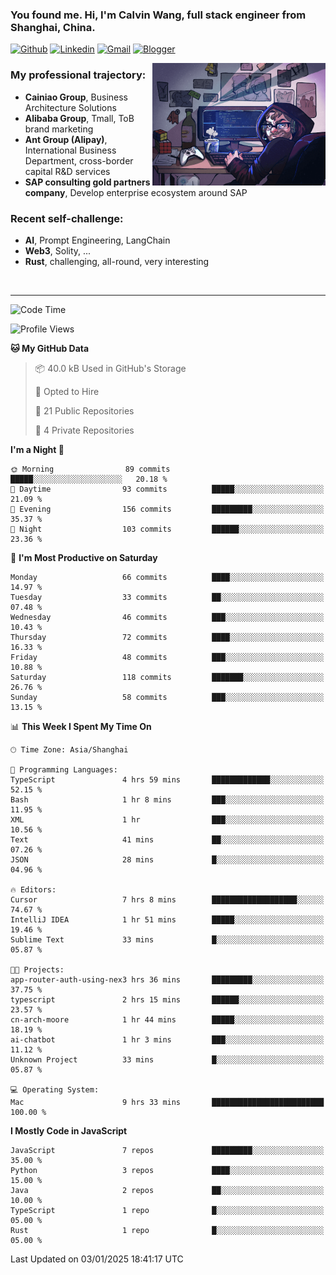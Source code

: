 <!-- Greeting -->
### You found me. Hi, I'm Calvin Wang, full stack engineer from Shanghai, China.

[![Github](https://img.shields.io/badge/-Github-000?style=flat&logo=Github&logoColor=white)](https://github.com/wangjunneil)
[![Linkedin](https://img.shields.io/badge/-LinkedIn-blue?style=flat&logo=Linkedin&logoColor=white)](https://www.linkedin.com/in/wangjunneil/)
[![Gmail](https://img.shields.io/badge/-Gmail-c14438?style=flat&logo=Gmail&logoColor=white)](mailto:wangjunneil@gmail.com)
[![Blogger](https://img.shields.io/badge/-Blogger-gray?style=flat&logo=Blogger&logoColor=white)](https://www.wangjun.dev)

<!--Introduction -->

<img align="right" alt="img" src="https://raw.githubusercontent.com/wangjunneil/wangjunneil/main/imgs/cover_image.png" width="55%" height="auto" />

### My professional trajectory: 
- **Cainiao Group**, Business Architecture Solutions
- **Alibaba Group**, Tmall, ToB brand marketing
- **Ant Group (Alipay)**, International Business Department, cross-border capital R&D services
- **SAP consulting gold partners company**, Develop enterprise ecosystem around SAP
### Recent self-challenge:
- **AI**, Prompt Engineering, LangChain
- **Web3**, Solity, ...
- **Rust**, challenging, all-round, very interesting

<br/>

---
<!-- Your badges -->

<!--START_SECTION:waka-->
![Code Time](http://img.shields.io/badge/Code%20Time-322%20hrs%2049%20mins-blue)

![Profile Views](http://img.shields.io/badge/Profile%20Views-0-blue)

**🐱 My GitHub Data** 

> 📦 40.0 kB Used in GitHub's Storage 
 > 
> 💼 Opted to Hire
 > 
> 📜 21 Public Repositories 
 > 
> 🔑 4 Private Repositories 
 > 
**I'm a Night 🦉** 

```text
🌞 Morning                89 commits          █████░░░░░░░░░░░░░░░░░░░░   20.18 % 
🌆 Daytime                93 commits          █████░░░░░░░░░░░░░░░░░░░░   21.09 % 
🌃 Evening                156 commits         █████████░░░░░░░░░░░░░░░░   35.37 % 
🌙 Night                  103 commits         ██████░░░░░░░░░░░░░░░░░░░   23.36 % 
```
📅 **I'm Most Productive on Saturday** 

```text
Monday                   66 commits          ████░░░░░░░░░░░░░░░░░░░░░   14.97 % 
Tuesday                  33 commits          ██░░░░░░░░░░░░░░░░░░░░░░░   07.48 % 
Wednesday                46 commits          ███░░░░░░░░░░░░░░░░░░░░░░   10.43 % 
Thursday                 72 commits          ████░░░░░░░░░░░░░░░░░░░░░   16.33 % 
Friday                   48 commits          ███░░░░░░░░░░░░░░░░░░░░░░   10.88 % 
Saturday                 118 commits         ███████░░░░░░░░░░░░░░░░░░   26.76 % 
Sunday                   58 commits          ███░░░░░░░░░░░░░░░░░░░░░░   13.15 % 
```


📊 **This Week I Spent My Time On** 

```text
🕑︎ Time Zone: Asia/Shanghai

💬 Programming Languages: 
TypeScript               4 hrs 59 mins       █████████████░░░░░░░░░░░░   52.15 % 
Bash                     1 hr 8 mins         ███░░░░░░░░░░░░░░░░░░░░░░   11.95 % 
XML                      1 hr                ███░░░░░░░░░░░░░░░░░░░░░░   10.56 % 
Text                     41 mins             ██░░░░░░░░░░░░░░░░░░░░░░░   07.26 % 
JSON                     28 mins             █░░░░░░░░░░░░░░░░░░░░░░░░   04.96 % 

🔥 Editors: 
Cursor                   7 hrs 8 mins        ███████████████████░░░░░░   74.67 % 
IntelliJ IDEA            1 hr 51 mins        █████░░░░░░░░░░░░░░░░░░░░   19.46 % 
Sublime Text             33 mins             █░░░░░░░░░░░░░░░░░░░░░░░░   05.87 % 

🐱‍💻 Projects: 
app-router-auth-using-nex3 hrs 36 mins       █████████░░░░░░░░░░░░░░░░   37.75 % 
typescript               2 hrs 15 mins       ██████░░░░░░░░░░░░░░░░░░░   23.57 % 
cn-arch-moore            1 hr 44 mins        █████░░░░░░░░░░░░░░░░░░░░   18.19 % 
ai-chatbot               1 hr 3 mins         ███░░░░░░░░░░░░░░░░░░░░░░   11.12 % 
Unknown Project          33 mins             █░░░░░░░░░░░░░░░░░░░░░░░░   05.87 % 

💻 Operating System: 
Mac                      9 hrs 33 mins       █████████████████████████   100.00 % 
```

**I Mostly Code in JavaScript** 

```text
JavaScript               7 repos             █████████░░░░░░░░░░░░░░░░   35.00 % 
Python                   3 repos             ████░░░░░░░░░░░░░░░░░░░░░   15.00 % 
Java                     2 repos             ██░░░░░░░░░░░░░░░░░░░░░░░   10.00 % 
TypeScript               1 repo              █░░░░░░░░░░░░░░░░░░░░░░░░   05.00 % 
Rust                     1 repo              █░░░░░░░░░░░░░░░░░░░░░░░░   05.00 % 
```




 Last Updated on 03/01/2025 18:41:17 UTC
<!--END_SECTION:waka-->
